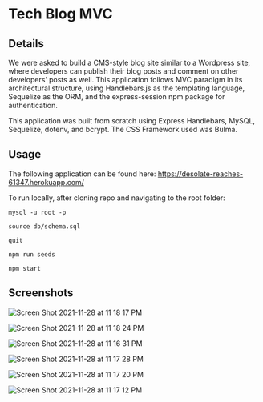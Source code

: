 # Tech Blog MVC
## Details
We were asked to build a CMS-style blog site similar to a Wordpress site, where developers can publish their blog posts and comment on other developers’ posts as well. This application follows MVC paradigm in its architectural structure, using Handlebars.js as the templating language, Sequelize as the ORM, and the express-session npm package for authentication.

This application was built from scratch using Express Handlebars, MySQL, Sequelize, dotenv, and bcrypt. The CSS Framework used was Bulma.

## Usage
The following application can be found here: https://desolate-reaches-61347.herokuapp.com/

To run locally, after cloning repo and navigating to the root folder:

```mysql -u root -p```

```source db/schema.sql```

```quit```

```npm run seeds```

```npm start```

## Screenshots
![Screen Shot 2021-11-28 at 11 18 17 PM](https://user-images.githubusercontent.com/40374896/143808263-0787fc2c-8fce-4ba9-85da-27787c30d03c.png)

![Screen Shot 2021-11-28 at 11 18 24 PM](https://user-images.githubusercontent.com/40374896/143808265-49772a90-67f1-477a-8067-a448300993e2.png)

![Screen Shot 2021-11-28 at 11 16 31 PM](https://user-images.githubusercontent.com/40374896/143808107-c8e00e94-1a1c-4bdb-864c-0e69423c5c62.png)

![Screen Shot 2021-11-28 at 11 17 28 PM](https://user-images.githubusercontent.com/40374896/143808194-9f418d92-36dc-46be-9e46-16081ca3e838.png)

![Screen Shot 2021-11-28 at 11 17 20 PM](https://user-images.githubusercontent.com/40374896/143808195-c7eb231e-4c4c-4e21-adf5-a65ac8cf3815.png)

![Screen Shot 2021-11-28 at 11 17 12 PM](https://user-images.githubusercontent.com/40374896/143808196-378ccb0a-e083-45d4-bf73-cdd830d98212.png)
